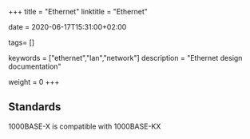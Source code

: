 +++
title = "Ethernet"
linktitle = "Ethernet"

date = 2020-06-17T15:31:00+02:00

tags= []

keywords = ["ethernet","lan","network"]
description = "Ethernet design documentation"

weight = 0
+++

## Standards

1000BASE-X is compatible with 1000BASE-KX